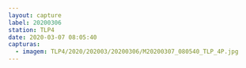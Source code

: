 ```yaml
---
layout: capture
label: 20200306
station: TLP4
date: 2020-03-07 08:05:40
capturas:
  - imagem: TLP4/2020/202003/20200306/M20200307_080540_TLP_4P.jpg
---
```

